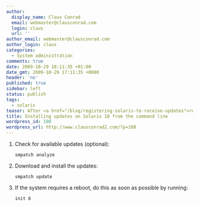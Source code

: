 ```yaml
---
author:
  display_name: Claus Conrad
  email: webmaster@clausconrad.com
  login: claus
  url: ''
author_email: webmaster@clausconrad.com
author_login: claus
categories:
  - System administration
comments: true
date: 2009-10-29 18:11:35 +01:00
date_gmt: 2009-10-29 17:11:35 +0000
header: 'no'
published: true
sidebar: left
status: publish
tags:
  - solaris
teaser: After <a href="/blog/registering-solaris-to-receive-updates">registering your Solaris system</a> you might want to install updates from the command line. Here's how to do this in one to three easy steps.
title: Installing updates on Solaris 10 from the command line
wordpress_id: 108
wordpress_url: http://www.clausconrad2.com/?p=108
---
```

1.  Check for available updates (optional):  

    ```shell
    smpatch analyze
    ```

2.  Download and install the updates:  

    ```shell
    smpatch update
    ```

3.  If the system requires a reboot, do this as soon as possible by running:  

    ```shell
    init 6
    ```
